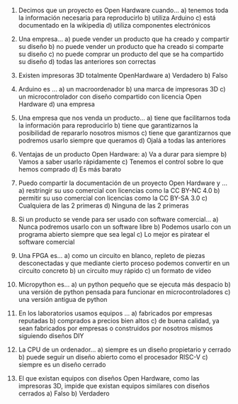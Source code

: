 1. Decimos que un proyecto es Open Hardware cuando...
a) tenemos toda la información necesaria para reproducirlo
b) utiliza Arduino
c) está documentado en la wikipedia
d) utiliza componentes electrónicos

1. Una empresa...
a) puede vender un producto que ha creado y compartir su diseño
b) no puede vender un producto que ha creado si comparte su diseño
c) no puede comprar un producto del que se ha compartido su diseño
d) todas las anteriores son correctas

1. Existen impresoras 3D totalmente OpenHardware
a) Verdadero
b) Falso

1. Arduino es ...
a) un macroordenador
b) una marca de impresoras 3D
c) un microcontrolador con diseño compartido con licencia Open Hardware
d) una empresa

1. Una empresa que nos venda un producto...
a) tiene que facilitarnos toda la información para reproducirlo
b) tiene que garantizarnos la posibilidad de repararlo nosotros mismos
c) tiene que garantizarnos que podremos usarlo siempre que queramos
d) Ojalá a todas las anteriores

1. Ventajas de un producto Open Hardware:
a) Va a durar para siempre
b) Vamos a saber usarlo rápidamente
c) Tenemos el control sobre lo que hemos comprado
d) Es más barato

1. Puedo compartir la documentación de un proyecto Open Hardware y ...
a) restringir su uso comercial con licencias como la CC BY-NC 4.0
b) permitir su uso comercial con licencias como la CC BY-SA 3.0 
c) Cualquiera de las 2 primeras
d) Ninguna de las 2 primeras

1. Si un producto se vende para ser usado con software comercial...
a) Nunca podremos usarlo con un software libre
b) Podemos usarlo con un programa abierto siempre que sea legal
c) Lo mejor es piratear el software comercial

1. Una FPGA es...
a) como un circuito en blanco, repleto de piezas desconectadas y que mediante cierto proceso podemos convertir en un circuito concreto
b) un circuito muy rápido
c) un formato de vídeo

1. Micropython es...
a) un python pequeño que se ejecuta más despacio
b) una versión de python pensada para funcionar en microcontroladores
c) una versión antigua de python

1. En los laboratorios usamos equipos  ...
a) fabricados por empresas reputadas
b) comprados a precios bien altos
c) de buena calidad, ya sean fabricados por empresas o construidos por nosotros mismos siguiendo diseños DIY

1. La CPU de un ordenador...
a) siempre es un diseño propietario y cerrado
b) puede seguir un diseño abierto como el procesador RISC-V
c) siempre es un diseño cerrado

1. El que existan equipos con diseños Open Hardware, como las impresoras 3D, impide que existan equipos similares con diseños cerrados
a) Falso
b) Verdadero
